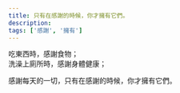 ```yaml
---
title: 只有在感謝的時候，你才擁有它們。
description: 
tags: ['感謝', '擁有']
---
```

吃東西時，感謝食物；  
洗澡上廁所時，感謝身體健康；

感謝每天的一切，只有在感謝的時候，你才擁有它們。
